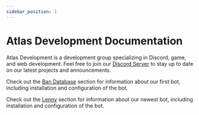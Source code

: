 ```yaml
---
sidebar_position: 1
---
```


# Atlas Development Documentation

Atlas Development is a development group specializing in Discord, game, and web development. Feel free to join our [Discord Server](https://discord.gg/atlasdev) to stay up to date on our latest projects and announcements.

Check out the [Ban Database](/docs/category/ban-database-bot) section for information about our first bot, including installation and configuration of the bot.

Check out the [Lenny](/docs/category/lenny-bot) section for information about our newest bot, including installation and configuration of the bot.